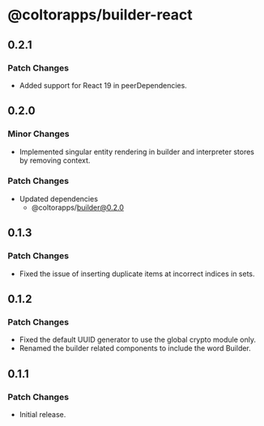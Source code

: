 # @coltorapps/builder-react

## 0.2.1

### Patch Changes

- Added support for React 19 in peerDependencies.

## 0.2.0

### Minor Changes

- Implemented singular entity rendering in builder and interpreter stores by removing context.

### Patch Changes

- Updated dependencies
  - @coltorapps/builder@0.2.0

## 0.1.3

### Patch Changes

- Fixed the issue of inserting duplicate items at incorrect indices in sets.

## 0.1.2

### Patch Changes

- Fixed the default UUID generator to use the global crypto module only.
- Renamed the builder related components to include the word Builder.

## 0.1.1

### Patch Changes

- Initial release.
